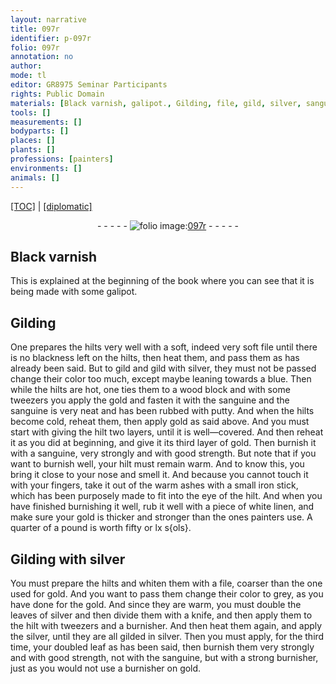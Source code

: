 ```yaml
---
layout: narrative
title: 097r
identifier: p-097r
folio: 097r
annotation: no
author:
mode: tl
editor: GR8975 Seminar Participants
rights: Public Domain
materials: [Black varnish, galipot., Gilding, file, gild, silver, sanguine, putty, gold, iron, linen, gilded]
tools: []
measurements: []
bodyparts: []
places: []
plants: []
professions: [painters]
environments: []
animals: []
---
```


<p><a href="{{ site.baseurl }}/translation/" target="_blank">[TOC]</a> | <a href="{{ site.baseurl }}/texts/p-097r_tc/">[diplomatic]</a></p><div class="folio" align="center">- - - - - <a href="http://gallica.bnf.fr/ark:/12148/btv1b10500001g/f199.image" target="_blank"><img src="https://cu-mkp.github.io/2017-workshop-edition/assets/photo-icon.png" alt="folio image: " style="display:inline-block; margin-bottom:-3px;"/>097r</a> - - - - - </div>  
  

## <span class="m">Black varnish</span>

 
This is explained at the beginning of the book where you can see that it is being made with some <span class="m">galipot.</span> 
 
 
  

## <span class="m">Gilding</span>

 
One prepares the hilts very well with a soft, <span class="sup">indeed</span> very soft <span class="m">file</span> until there is no blackness left on the hilts, then heat them, and pass them as has already been said. But to <span class="m">gild</span> and <span class="m">gild</span> with <span class="m">silver</span>, they must not be passed <span class="sup">change their color</span> too much, except maybe leaning towards a blue. Then while the hilts are hot, one ties them to a wood block and with some tweezers you apply the gold and fasten it with the <span class="m">sanguine</span> and the <span class="m">sanguine</span> is very neat and has been rubbed with <span class="m">putty</span>. And when the hilts become cold, reheat them, then apply <span class="m">gold</span> as said above. And you must start with giving the hilt two layers, until it is well—covered. And then reheat it as you did at beginning, and give it its third layer of <span class="m">gold</span>. Then burnish it with a <span class="m">sanguine</span>, very strongly and with good strength. But note that if you want to burnish well, your hilt must remain warm. And to know this, you bring it close to your nose and smell it. And because you cannot touch it with your fingers, take it out of the warm ashes with a small <span class="m">iron</span> stick, which has been purposely made to fit into the eye of the hilt. And when you have finished burnishing it well, rub it well with a piece of white <span class="m">linen</span>, and make sure your <span class="m">gold</span> is thicker and stronger than the ones <span class="pro">painters</span> use. A quarter of a pound is worth fifty or lx s{ols}.
 
 
  

## <span class="m">Gilding</span> with <span class="m">silver</span>

 
You must prepare the hilts and whiten them with a <span class="m">file</span>, coarser than the one used for <span class="m">gold</span>. And you want to pass them <span class="sup">change their color</span> to grey, as you have done for the <span class="m">gold</span>. And since they are warm, you must double the leaves of <span class="m">silver</span> and then divide them with a knife, and then apply them to the hilt with tweezers and a burnisher. And then heat them again, and apply <span class="sup">the silver</span>, until they are all <span class="m">gilded</span> in <span class="m">silver</span>. Then you must apply, for the third time, your doubled leaf as has been said, then burnish them very strongly and with good strength, not with the <span class="m">sanguine</span>, but with a strong burnisher, just as you would not use a burnisher on <span class="m">gold</span>.
 
